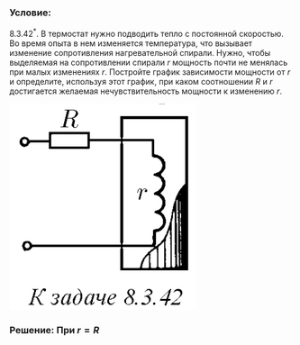 ###  Условие: 

$8.3.42^*.$ В термостат нужно подводить тепло с постоянной скоростью. Во время опыта в нем изменяется температура, что вызывает изменение сопротивления нагревательной спирали. Нужно, чтобы выделяемая на сопротивлении спирали $r$ мощность почти не менялась при малых изменениях $r$. Постройте график зависимости мощности от $r$ и определите, используя этот график, при каком соотношении $R$ и $r$ достигается желаемая нечувствительность мощности к изменению $r$. 

![|332x366, 67%](../../img/8.3.42/statement.png) 

###  Решение: При $r = R$ 
